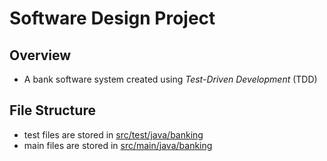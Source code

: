 # Software Design Project #

## Overview ##
- A bank software system created using _Test-Driven Development_ (TDD)

## File Structure ##
- test files are stored in [src/test/java/banking](https://github.com/christineonita/Banking-Software-Project/tree/master/src/test/java/banking)
- main files are stored in [src/main/java/banking](https://github.com/christineonita/Banking-Software-Project/tree/master/src/main/java/banking)
